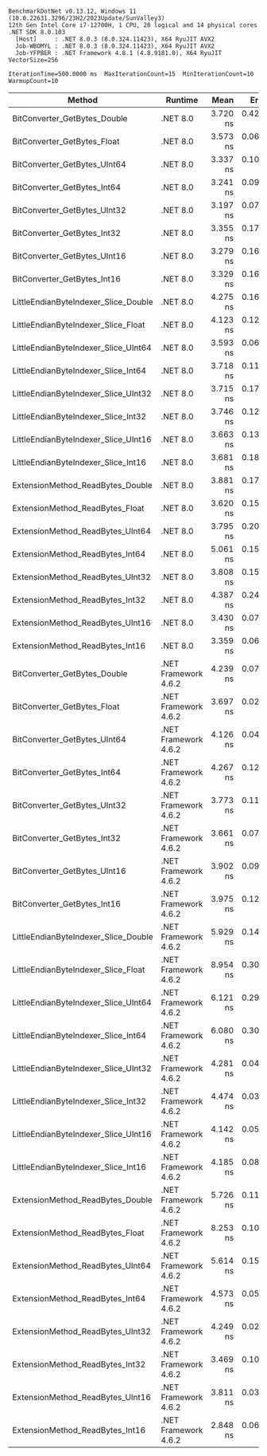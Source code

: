 ```

BenchmarkDotNet v0.13.12, Windows 11 (10.0.22631.3296/23H2/2023Update/SunValley3)
12th Gen Intel Core i7-12700H, 1 CPU, 20 logical and 14 physical cores
.NET SDK 8.0.103
  [Host]     : .NET 8.0.3 (8.0.324.11423), X64 RyuJIT AVX2
  Job-WBOMYL : .NET 8.0.3 (8.0.324.11423), X64 RyuJIT AVX2
  Job-YFPBER : .NET Framework 4.8.1 (4.8.9181.0), X64 RyuJIT VectorSize=256

IterationTime=500.0000 ms  MaxIterationCount=15  MinIterationCount=10  
WarmupCount=10  

```

| Method                               | Runtime              |     Mean |     Error |    StdDev | Ratio | RatioSD |
|--------------------------------------|----------------------|---------:|----------:|----------:|------:|--------:|
| BitConverter_GetBytes_Double         | .NET 8.0             | 3.720 ns | 0.4220 ns | 0.3524 ns |  1.13 |    0.13 |
| BitConverter_GetBytes_Float          | .NET 8.0             | 3.573 ns | 0.0653 ns | 0.0432 ns |  1.08 |    0.05 |
| BitConverter_GetBytes_UInt64         | .NET 8.0             | 3.337 ns | 0.1069 ns | 0.0636 ns |  1.00 |    0.05 |
| BitConverter_GetBytes_Int64          | .NET 8.0             | 3.241 ns | 0.0967 ns | 0.0576 ns |  0.97 |    0.05 |
| BitConverter_GetBytes_UInt32         | .NET 8.0             | 3.197 ns | 0.0762 ns | 0.0504 ns |  0.96 |    0.05 |
| BitConverter_GetBytes_Int32          | .NET 8.0             | 3.355 ns | 0.1797 ns | 0.1681 ns |  1.01 |    0.07 |
| BitConverter_GetBytes_UInt16         | .NET 8.0             | 3.279 ns | 0.1615 ns | 0.1511 ns |  0.99 |    0.05 |
| BitConverter_GetBytes_Int16          | .NET 8.0             | 3.329 ns | 0.1633 ns | 0.1527 ns |  1.00 |    0.00 |
| LittleEndianByteIndexer_Slice_Double | .NET 8.0             | 4.275 ns | 0.1680 ns | 0.1489 ns |  1.29 |    0.08 |
| LittleEndianByteIndexer_Slice_Float  | .NET 8.0             | 4.123 ns | 0.1274 ns | 0.0843 ns |  1.24 |    0.04 |
| LittleEndianByteIndexer_Slice_UInt64 | .NET 8.0             | 3.593 ns | 0.0663 ns | 0.0347 ns |  1.08 |    0.05 |
| LittleEndianByteIndexer_Slice_Int64  | .NET 8.0             | 3.718 ns | 0.1184 ns | 0.0856 ns |  1.12 |    0.05 |
| LittleEndianByteIndexer_Slice_UInt32 | .NET 8.0             | 3.715 ns | 0.1729 ns | 0.1533 ns |  1.12 |    0.08 |
| LittleEndianByteIndexer_Slice_Int32  | .NET 8.0             | 3.746 ns | 0.1250 ns | 0.1169 ns |  1.13 |    0.08 |
| LittleEndianByteIndexer_Slice_UInt16 | .NET 8.0             | 3.663 ns | 0.1359 ns | 0.1271 ns |  1.10 |    0.06 |
| LittleEndianByteIndexer_Slice_Int16  | .NET 8.0             | 3.681 ns | 0.1860 ns | 0.1740 ns |  1.11 |    0.07 |
| ExtensionMethod_ReadBytes_Double     | .NET 8.0             | 3.881 ns | 0.1769 ns | 0.1654 ns |  1.17 |    0.07 |
| ExtensionMethod_ReadBytes_Float      | .NET 8.0             | 3.620 ns | 0.1538 ns | 0.1438 ns |  1.09 |    0.07 |
| ExtensionMethod_ReadBytes_UInt64     | .NET 8.0             | 3.795 ns | 0.2006 ns | 0.1876 ns |  1.14 |    0.07 |
| ExtensionMethod_ReadBytes_Int64      | .NET 8.0             | 5.061 ns | 0.1587 ns | 0.1485 ns |  1.52 |    0.08 |
| ExtensionMethod_ReadBytes_UInt32     | .NET 8.0             | 3.808 ns | 0.1586 ns | 0.1483 ns |  1.15 |    0.05 |
| ExtensionMethod_ReadBytes_Int32      | .NET 8.0             | 4.387 ns | 0.2422 ns | 0.2265 ns |  1.32 |    0.08 |
| ExtensionMethod_ReadBytes_UInt16     | .NET 8.0             | 3.430 ns | 0.0741 ns | 0.0441 ns |  1.03 |    0.05 |
| ExtensionMethod_ReadBytes_Int16      | .NET 8.0             | 3.359 ns | 0.0661 ns | 0.0393 ns |  1.01 |    0.04 |
| BitConverter_GetBytes_Double         | .NET Framework 4.6.2 | 4.239 ns | 0.0739 ns | 0.0489 ns |  1.28 |    0.06 |
| BitConverter_GetBytes_Float          | .NET Framework 4.6.2 | 3.697 ns | 0.0267 ns | 0.0177 ns |  1.12 |    0.05 |
| BitConverter_GetBytes_UInt64         | .NET Framework 4.6.2 | 4.126 ns | 0.0446 ns | 0.0265 ns |  1.24 |    0.06 |
| BitConverter_GetBytes_Int64          | .NET Framework 4.6.2 | 4.267 ns | 0.1295 ns | 0.0771 ns |  1.28 |    0.06 |
| BitConverter_GetBytes_UInt32         | .NET Framework 4.6.2 | 3.773 ns | 0.1150 ns | 0.0760 ns |  1.14 |    0.06 |
| BitConverter_GetBytes_Int32          | .NET Framework 4.6.2 | 3.661 ns | 0.0705 ns | 0.0466 ns |  1.10 |    0.05 |
| BitConverter_GetBytes_UInt16         | .NET Framework 4.6.2 | 3.902 ns | 0.0961 ns | 0.0635 ns |  1.18 |    0.05 |
| BitConverter_GetBytes_Int16          | .NET Framework 4.6.2 | 3.975 ns | 0.1230 ns | 0.0889 ns |  1.19 |    0.07 |
| LittleEndianByteIndexer_Slice_Double | .NET Framework 4.6.2 | 5.929 ns | 0.1495 ns | 0.1081 ns |  1.78 |    0.08 |
| LittleEndianByteIndexer_Slice_Float  | .NET Framework 4.6.2 | 8.954 ns | 0.3026 ns | 0.2831 ns |  2.70 |    0.14 |
| LittleEndianByteIndexer_Slice_UInt64 | .NET Framework 4.6.2 | 6.121 ns | 0.2964 ns | 0.2772 ns |  1.84 |    0.14 |
| LittleEndianByteIndexer_Slice_Int64  | .NET Framework 4.6.2 | 6.080 ns | 0.3089 ns | 0.2890 ns |  1.83 |    0.12 |
| LittleEndianByteIndexer_Slice_UInt32 | .NET Framework 4.6.2 | 4.281 ns | 0.0499 ns | 0.0330 ns |  1.29 |    0.06 |
| LittleEndianByteIndexer_Slice_Int32  | .NET Framework 4.6.2 | 4.474 ns | 0.0380 ns | 0.0199 ns |  1.35 |    0.06 |
| LittleEndianByteIndexer_Slice_UInt16 | .NET Framework 4.6.2 | 4.142 ns | 0.0528 ns | 0.0276 ns |  1.25 |    0.05 |
| LittleEndianByteIndexer_Slice_Int16  | .NET Framework 4.6.2 | 4.185 ns | 0.0878 ns | 0.0523 ns |  1.26 |    0.06 |
| ExtensionMethod_ReadBytes_Double     | .NET Framework 4.6.2 | 5.726 ns | 0.1162 ns | 0.0769 ns |  1.73 |    0.09 |
| ExtensionMethod_ReadBytes_Float      | .NET Framework 4.6.2 | 8.253 ns | 0.1089 ns | 0.0720 ns |  2.49 |    0.12 |
| ExtensionMethod_ReadBytes_UInt64     | .NET Framework 4.6.2 | 5.614 ns | 0.1514 ns | 0.1416 ns |  1.69 |    0.07 |
| ExtensionMethod_ReadBytes_Int64      | .NET Framework 4.6.2 | 4.573 ns | 0.0525 ns | 0.0274 ns |  1.38 |    0.06 |
| ExtensionMethod_ReadBytes_UInt32     | .NET Framework 4.6.2 | 4.249 ns | 0.0241 ns | 0.0126 ns |  1.28 |    0.06 |
| ExtensionMethod_ReadBytes_Int32      | .NET Framework 4.6.2 | 3.469 ns | 0.1096 ns | 0.0856 ns |  1.05 |    0.07 |
| ExtensionMethod_ReadBytes_UInt16     | .NET Framework 4.6.2 | 3.811 ns | 0.0313 ns | 0.0207 ns |  1.15 |    0.05 |
| ExtensionMethod_ReadBytes_Int16      | .NET Framework 4.6.2 | 2.848 ns | 0.0607 ns | 0.0401 ns |  0.86 |    0.04 |
